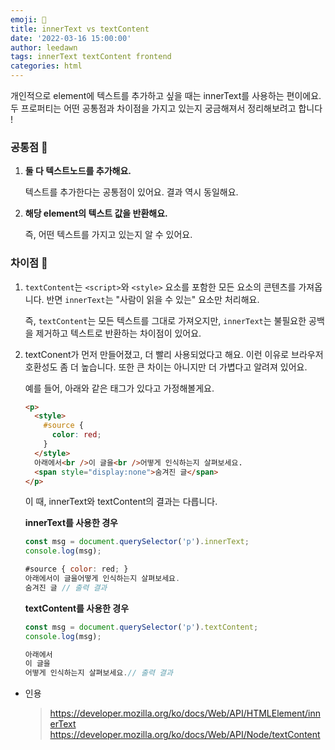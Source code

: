 ```yaml
---
emoji: 🧐
title: innerText vs textContent
date: '2022-03-16 15:00:00'
author: leedawn
tags: innerText textContent frontend
categories: html
---
```


개인적으로 element에 텍스트를 추가하고 싶을 때는 innerText를 사용하는 편이에요. 두 프로퍼티는 어떤 공통점과 차이점을 가지고 있는지 궁금해져서 정리해보려고 합니다 !

### 공통점 🍯

1. **둘 다 텍스트노드를 추가해요.**

   텍스트를 추가한다는 공통점이 있어요. 결과 역시 동일해요.

2. **해당 element의 텍스트 값을 반환해요.**

   즉, 어떤 텍스트를 가지고 있는지 알 수 있어요.

### 차이점 👻

1. `textContent`는 `<script>`와 `<style>` 요소를 포함한 모든 요소의 콘텐츠를 가져옵니다. 반면 `innerText`는 "사람이 읽을 수 있는" 요소만 처리해요.

   즉, `textContent`는 모든 텍스트를 그대로 가져오지만, `innerText`는 불필요한 공백을 제거하고 텍스트로 반환하는 차이점이 있어요.

2. textConent가 먼저 만들어졌고, 더 빨리 사용되었다고 해요. 이런 이유로 브라우저 호환성도 좀 더 높습니다. 또한 큰 차이는 아니지만 더 가볍다고 알려져 있어요.

   예를 들어, 아래와 같은 태그가 있다고 가정해볼게요.

   ```html
   <p>
     <style>
       #source {
         color: red;
       }
     </style>
     아래에서<br />이 글을<br />어떻게 인식하는지 살펴보세요.
     <span style="display:none">숨겨진 글</span>
   </p>
   ```

   이 때, innerText와 textContent의 결과는 다릅니다.

   **innerText를 사용한 경우**

   ```jsx
   const msg = document.querySelector('p').innerText;
   console.log(msg);

   #source { color: red; }
   아래에서이 글을어떻게 인식하는지 살펴보세요.
   숨겨진 글 // 출력 결과
   ```

   **textContent를 사용한 경우**

   ```jsx
   const msg = document.querySelector('p').textContent;
   console.log(msg);

   아래에서
   이 글을
   어떻게 인식하는지 살펴보세요.// 출력 결과
   ```

- 인용

  > https://developer.mozilla.org/ko/docs/Web/API/HTMLElement/innerText
  > https://developer.mozilla.org/ko/docs/Web/API/Node/textContent
